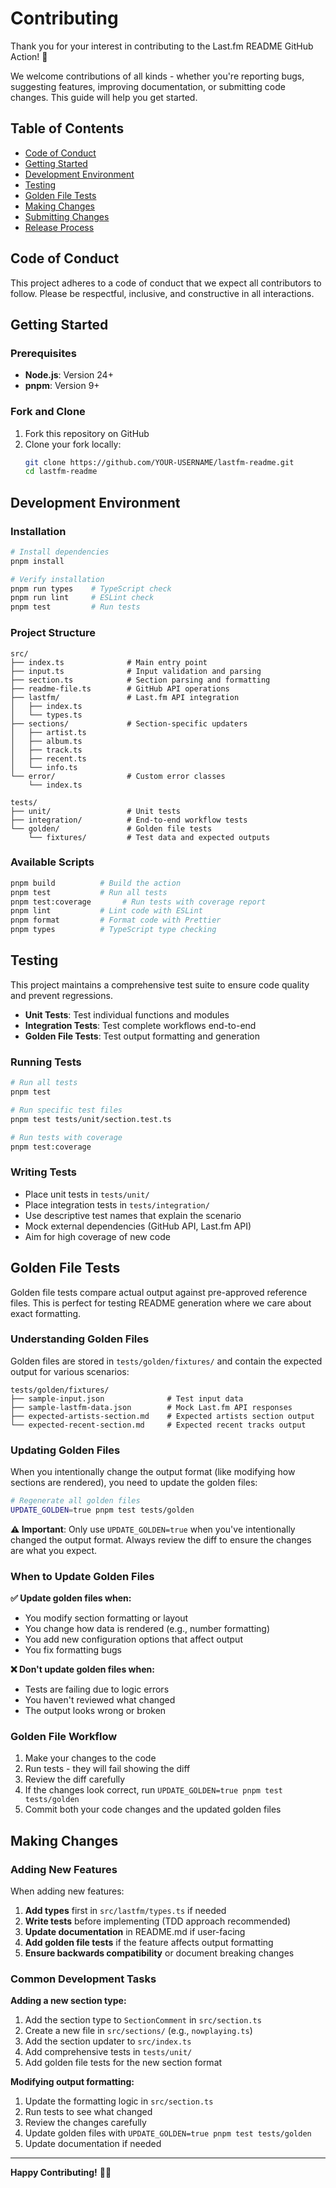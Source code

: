 # Contributing

Thank you for your interest in contributing to the Last.fm README GitHub Action! 🎵

We welcome contributions of all kinds - whether you're reporting bugs, suggesting features, improving documentation, or submitting code changes. This guide will help you get started.

## Table of Contents

- [Code of Conduct](#code-of-conduct)
- [Getting Started](#getting-started)
- [Development Environment](#development-environment)
- [Testing](#testing)
- [Golden File Tests](#golden-file-tests)
- [Making Changes](#making-changes)
- [Submitting Changes](#submitting-changes)
- [Release Process](#release-process)

## Code of Conduct

This project adheres to a code of conduct that we expect all contributors to follow. Please be respectful, inclusive, and constructive in all interactions.

## Getting Started

### Prerequisites

- **Node.js**: Version 24+
- **pnpm**: Version 9+

### Fork and Clone

1. Fork this repository on GitHub
2. Clone your fork locally:
   ```bash
   git clone https://github.com/YOUR-USERNAME/lastfm-readme.git
   cd lastfm-readme
   ```

## Development Environment

### Installation

```bash
# Install dependencies
pnpm install

# Verify installation
pnpm run types    # TypeScript check
pnpm run lint     # ESLint check
pnpm test         # Run tests
```

### Project Structure

```
src/
├── index.ts              # Main entry point
├── input.ts              # Input validation and parsing
├── section.ts            # Section parsing and formatting
├── readme-file.ts        # GitHub API operations
├── lastfm/               # Last.fm API integration
│   ├── index.ts
│   └── types.ts
├── sections/             # Section-specific updaters
│   ├── artist.ts
│   ├── album.ts
│   ├── track.ts
│   ├── recent.ts
│   └── info.ts
└── error/                # Custom error classes
    └── index.ts

tests/
├── unit/                 # Unit tests
├── integration/          # End-to-end workflow tests
└── golden/               # Golden file tests
    └── fixtures/         # Test data and expected outputs
```

### Available Scripts

```bash
pnpm build          # Build the action
pnpm test           # Run all tests
pnpm test:coverage       # Run tests with coverage report
pnpm lint           # Lint code with ESLint
pnpm format         # Format code with Prettier
pnpm types          # TypeScript type checking
```

## Testing

This project maintains a comprehensive test suite to ensure code quality and prevent regressions.

- **Unit Tests**: Test individual functions and modules
- **Integration Tests**: Test complete workflows end-to-end
- **Golden File Tests**: Test output formatting and generation

### Running Tests

```bash
# Run all tests
pnpm test

# Run specific test files
pnpm test tests/unit/section.test.ts

# Run tests with coverage
pnpm test:coverage
```

### Writing Tests

- Place unit tests in `tests/unit/`
- Place integration tests in `tests/integration/`
- Use descriptive test names that explain the scenario
- Mock external dependencies (GitHub API, Last.fm API)
- Aim for high coverage of new code

## Golden File Tests

Golden file tests compare actual output against pre-approved reference files. This is perfect for testing README generation where we care about exact formatting.

### Understanding Golden Files

Golden files are stored in `tests/golden/fixtures/` and contain the expected output for various scenarios:

```
tests/golden/fixtures/
├── sample-input.json              # Test input data
├── sample-lastfm-data.json        # Mock Last.fm API responses
├── expected-artists-section.md    # Expected artists section output
└── expected-recent-section.md     # Expected recent tracks output
```

### Updating Golden Files

When you intentionally change the output format (like modifying how sections are rendered), you need to update the golden files:

```bash
# Regenerate all golden files
UPDATE_GOLDEN=true pnpm test tests/golden
```

**⚠️ Important**: Only use `UPDATE_GOLDEN=true` when you've intentionally changed the output format. Always review the diff to ensure the changes are what you expect.

### When to Update Golden Files

**✅ Update golden files when:**

- You modify section formatting or layout
- You change how data is rendered (e.g., number formatting)
- You add new configuration options that affect output
- You fix formatting bugs

**❌ Don't update golden files when:**

- Tests are failing due to logic errors
- You haven't reviewed what changed
- The output looks wrong or broken

### Golden File Workflow

1. Make your changes to the code
2. Run tests - they will fail showing the diff
3. Review the diff carefully
4. If the changes look correct, run `UPDATE_GOLDEN=true pnpm test tests/golden`
5. Commit both your code changes and the updated golden files

## Making Changes

### Adding New Features

When adding new features:

1. **Add types** first in `src/lastfm/types.ts` if needed
2. **Write tests** before implementing (TDD approach recommended)
3. **Update documentation** in README.md if user-facing
4. **Add golden file tests** if the feature affects output formatting
5. **Ensure backwards compatibility** or document breaking changes

### Common Development Tasks

**Adding a new section type:**

1. Add the section type to `SectionComment` in `src/section.ts`
2. Create a new file in `src/sections/` (e.g., `nowplaying.ts`)
3. Add the section updater to `src/index.ts`
4. Add comprehensive tests in `tests/unit/`
5. Add golden file tests for the new section format

**Modifying output formatting:**

1. Update the formatting logic in `src/section.ts`
2. Run tests to see what changed
3. Review the changes carefully
4. Update golden files with `UPDATE_GOLDEN=true pnpm test tests/golden`
5. Update documentation if needed

---

**Happy Contributing!** 🎵✨
